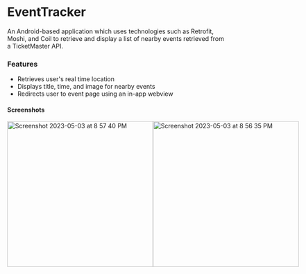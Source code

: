 # EventTracker

An Android-based application which uses technologies such as Retrofit, Moshi, and Coil to retrieve and display a list of nearby events retrieved from a TicketMaster API.

### Features

* Retrieves user's real time location
* Displays title, time, and image for nearby events
* Redirects user to event page using an in-app webview

#### Screenshots

<div style="display: flex; flex-direction: row;">
  <img width="336" alt="Screenshot 2023-05-03 at 8 57 40 PM" src="https://user-images.githubusercontent.com/79939661/236103043-530ffde7-11fa-46bf-ad49-5ddcc5d7d3fd.png">
  <img width="336" alt="Screenshot 2023-05-03 at 8 56 35 PM" src="https://user-images.githubusercontent.com/79939661/236102764-67e2c44c-ab36-4b1b-ac36-38f58bcc785f.png">
</div>


